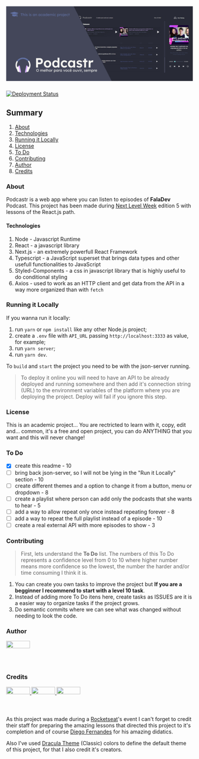 # ![](https://raw.githubusercontent.com/euaaron/nlw-five-react/development/public/PodcastrHeader.jpg)

[![Deployment Status](https://vercelbadge.vercel.app/api/euaaron/nlw-five-react?style=flat-square)](https://podcastr.euaaron.codes)


## Summary

1. [About](#about)
2. [Technologies](#technologies)
3. [Running it Locally](#running-it-locally)
4. [License](#license)
5. [To Do](#to-do)
6. [Contributing](#contributing)
7. [Author](#author)
8. [Credits](#credits)

### About

Podcastr is a web app where you can listen to episodes of **FalaDev** Podcast.
This project has been made during [Next Level Week](https://nextlevelweek.com/) edition 5 with lessons of the React.js path.

#### Technologies

1. Node - Javascript Runtime
2. React - a javascript library
3. Next.js - an extremely powerfull React Framework
4. Typescript - a JavaScript superset that brings data types and other usefull functionalities to JavaScript
5. Styled-Components - a css in javascript library that is highly useful to do conditional styling
6. Axios - used to work as an HTTP client and get data from the API in a way more organized than with `fetch`

### Running it Locally

If you wanna run it locally: 

1. run `yarn` or `npm install` like any other Node.js project;
2. create a `.env` file with `API_URL` passing `http://localhost:3333` as value, for example;
3. run `yarn server`;
4. run `yarn dev`.

To `build` and `start` the project you need to be with the json-server running.

>  To deploy it online you will need to have an API to be already deployed and running somewhere and then add it's connection string (URL) to the environment variables of the platform where you are deploying the project. Deploy will fail if you ignore this step.

### License

This is an academic project... You are rectricted to learn with it, copy, edit and... common, it's a free and open project, you can do ANYTHING that you want and this will never change!

### To Do

- [x] create this readme - 10
- [ ] bring back json-server, so I will not be lying in the "Run it Locally" section - 10
- [ ] create different themes and a option to change it from a button, menu or dropdown - 8
- [ ] create a playlist where person can add only the podcasts that she wants to hear - 5
- [ ] add a way to allow repeat only once instead repeating forever - 8
- [ ] add a way to repeat the full playlist instead of a episode - 10
- [ ] create a real external API with more episodes to show - 3

### Contributing

> First, lets understand the **To Do** list. 
> The numbers of this To Do represents a confidence level from 0 to 10 where higher number means more confidence so the lowest, the number the harder and/or time consuming I think it is. 

1. You can create you own tasks to improve the project but **If you are a begginner I recommend to start with a level 10 task**.
2. Instead of adding more To Do itens here, create tasks as ISSUES are it is a easier way to organize tasks if the project grows.
3. Do semantic commits where we can see what was changed without needing to look the code.

### Author

<a href="https://github.com/euaaron">
  <img style="height:auto;" alt="" width="64" height="64" src="https://github.com/euaaron.png" />
</a>

### Credits

<a href="https://github.com/diego3g">
  <img style="height:auto;" alt="" width="64" height="64" src="https://github.com/diego3g.png" />
</a>
<a href="https://github.com/Roketseat">
  <img style="height:auto;" alt="" width="64" height="64" src="https://avatars.githubusercontent.com/u/28929274?s=200&v=4" />
</a>
<a href="https://github.com/zenorocha">
  <img style="height:auto;" alt="" width="64" height="64" src="https://github.com/zenorocha.png" />
</a>

As this project was made during a [Rocketseat](https://github.com/Rocketseat)'s event I can't forget to credit their staff for preparing the amazing lessons that directed this project to it's completion and of course [Diego Fernandes](https://github.com/diego3g) for his amazing didatics.

Also I've used [Dracula Theme](https://draculatheme.com/) (Classic) colors to define the default theme of this project, for that I also credit it's creators.
